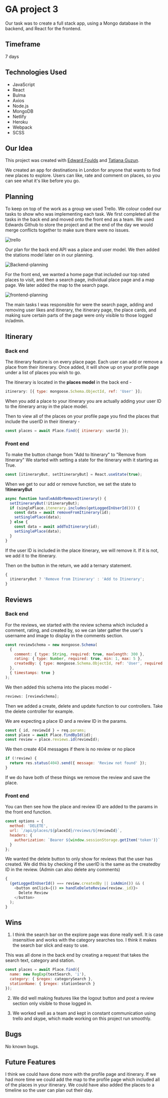 # GA project 3

Our task was to create a full stack app, using a Mongo database in the backend, and React for the frontend.

## Timeframe

7 days

## Technologies Used

- JavaScript
- React
- Bulma
- Axios
- Node.js
- MongoDB
- Netlify
- Heroku
- Webpack
- SCSS

## Our Idea

This project was created with [Edward Foulds](https://github.com/FouldsEJ) and [Tatiana Guzun](https://github.com/TatianaRG).

We created an app for destinations in London for anyone that wants to find new places to explore. Users can like, rate and comment on places, so you can see what it's like before you go.

## Planning

To keep on top of the work as a group we used Trello. We colour coded our tasks to show who was implementing each task. We first completed all the tasks in the back end and moved onto the front end as a team. We used Edwards Github to store the project and at the end of the day we would merge conflicts together to make sure there were no issues.

![trello](./readme/trello-board.png)

Our plan for the back end API was a place and user model. We then added the stations model later on in our planning.

![Backend-planning](./readme/backend-planning.png)

For the front end, we wanted a home page that included our top rated places to visit, and then a search page, individual place page and a map page. We later added the map to the search page.

![frontend-planning](./readme/frontend-planning.png)

The main tasks I was responsible for were the search page, adding and removing user likes and itinerary, the itinerary page, the place cards, and making sure certain parts of the page were only visible to those logged in/admin.

## Itinerary

### Back end

The itinerary feature is on every place page. Each user can add or remove a place from their itinerary. Once added, it will show up on your profile page under a list of places you wish to go.

The itinerary is located in the **places model** in the back end -

```javascript
itinerary: [{ type: mongoose.Schema.ObjectId, ref: 'User' }];
```

When you add a place to your itinerary you are actually adding your user ID to the itinerary array in the place model.

Then to view all of the places on your profile page you find the places that include the userID in their itinerary -

```javascript
const places = await Place.find({ itinerary: userId });
```

### Front end

To make the button change from "Add to Itinerary" to "Remove from Itinerary" We started with setting a state for the itinerary with it starting as True.

```javascript
const [itineraryBut, setItineraryBut] = React.useState(true);
```

When we get to our add or remove function, we set the state to **!itineraryBut**

```javascript
async function handleAddOrRemoveItinerary() {
  setItineraryBut(!itineraryBut);
  if (singlePlace.itenerary.includes(getLoggedInUserId())) {
    const data = await removeFromItinerary(id);
    setSinglePlace(data);
  } else {
    const data = await addToItinerary(id);
    setSinglePlace(data);
  }
}
```

If the user ID is included in the place itinerary, we will remove it. If it is not, we add it to the itinerary.

Then on the button in the return, we add a ternary statement.

```javascript
{
  itineraryBut ? 'Remove from Itinerary' : 'Add to Itinerary';
}
```

## Reviews

### Back end

For the reviews, we started with the review schema which included a comment, rating, and created by, so we can later gather the user's username and image to display in the comments section.

```javascript
const reviewSchema = new mongoose.Schema(
  {
    comment: { type: String, required: true, maxlength: 300 },
    rating: { type: Number, required: true, min: 1, max: 5 },
    createdBy: { type: mongoose.Schema.ObjectId, ref: 'User', required: true }
  },
  { timestamps: true }
);
```

We then added this schema into the places model -

```javascript
reviews: [reviewSchema];
```

Then we added a create, delete and update function to our controllers. Take the delete controller for example.

We are expecting a place ID and a review ID in the params.

```javascript
const { id, reviewId } = req.params;
const place = await Place.findById(id);
const review = place.reviews.id(reviewId);
```

We then create 404 messages if there is no review or no place

```javascript
if (!review) {
  return res.status(404).send({ message: 'Review not found' });
}
```

If we do have both of these things we remove the review and save the place.

### Front end

You can then see how the place and review ID are added to the params in the front end function.

```javascript
const options = {
  method: 'DELETE',
  url: `/api/places/${placeId}/reviews/${reviewId}`,
  headers: {
    authorization: `Bearer ${window.sessionStorage.getItem('token')}`
  }
};
```

We wanted the delete button to only show for reviews that the user has created. We did this by checking if the userID is the same as the createdby ID in the review. (Admin can also delete any comments)

```javascript
{
  (getLoggedInUserId() === review.createdBy || isAdmin()) && (
    <button onClick={() => handleDeleteReview(review._id)}>
      Delete Review
    </button>
  );
}
```

## Wins

1.  I think the search bar on the explore page was done really well. It is case insensitive and works with the category searches too. I think it makes the search bar slick and easy to use.

This was all done in the back end by creating a request that takes the search text, category and station.

```javascript
const places = await Place.find({
  name: new RegExp(textSearch, 'i'),
  category: { $regex: categorySearch },
  stationName: { $regex: stationSearch }
});
```

2.  We did well making features like the logout button and post a review section only visible to those logged in.

3.  We worked well as a team and kept in constant communication using trello and skype, which made working on this project run smoothly.

## Bugs

No known bugs.

## Future Features

I think we could have done more with the profile page and itinerary. If we had more time we could add the map to the profile page which included all of the places in your itinerary. We could have also added the places to a timeline so the user can plan out their day.
